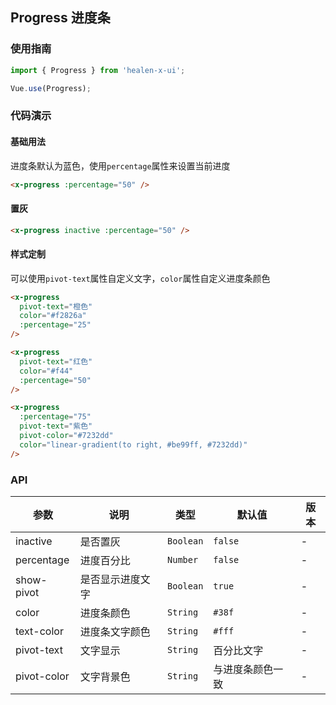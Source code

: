 ## Progress 进度条

### 使用指南
``` javascript
import { Progress } from 'healen-x-ui';

Vue.use(Progress);
```

### 代码演示

#### 基础用法

进度条默认为蓝色，使用`percentage`属性来设置当前进度

```html
<x-progress :percentage="50" />
```


#### 置灰

```html
<x-progress inactive :percentage="50" />
```


#### 样式定制

可以使用`pivot-text`属性自定义文字，`color`属性自定义进度条颜色

```html
<x-progress
  pivot-text="橙色"
  color="#f2826a"
  :percentage="25"
/>

<x-progress
  pivot-text="红色"
  color="#f44"
  :percentage="50"
/>

<x-progress
  :percentage="75"
  pivot-text="紫色"
  pivot-color="#7232dd"
  color="linear-gradient(to right, #be99ff, #7232dd)"
/>
```

### API

| 参数 | 说明 | 类型 | 默认值 | 版本 |
|------|------|------|------|------|
| inactive | 是否置灰 | `Boolean` | `false` | - |
| percentage | 进度百分比 | `Number` | `false` | - |
| show-pivot | 是否显示进度文字 | `Boolean` | `true` | - |
| color | 进度条颜色 | `String` | `#38f` | - |
| text-color | 进度条文字颜色 | `String` | `#fff` | - |
| pivot-text | 文字显示 | `String` | 百分比文字 | - |
| pivot-color | 文字背景色 | `String` | 与进度条颜色一致 | - |

